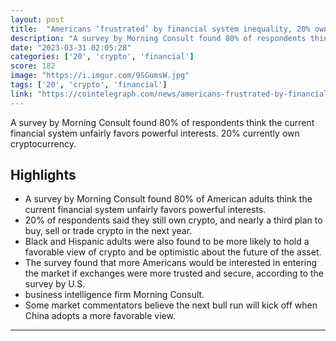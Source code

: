 ```yaml
---
layout: post
title:  "Americans ‘frustrated’ by financial system inequality, 20% own crypto"
description: "A survey by Morning Consult found 80% of respondents think the current financial system unfairly favors powerful interests. 20% currently own cryptocurrency."
date: "2023-03-31 02:05:28"
categories: ['20', 'crypto', 'financial']
score: 182
image: "https://i.imgur.com/9SGumsW.jpg"
tags: ['20', 'crypto', 'financial']
link: "https://cointelegraph.com/news/americans-frustrated-by-financial-system-inequality-20-own-crypto-survey/amp"
---
```


A survey by Morning Consult found 80% of respondents think the current financial system unfairly favors powerful interests. 20% currently own cryptocurrency.

## Highlights

- A survey by Morning Consult found 80% of American adults think the current financial system unfairly favors powerful interests.
- 20% of respondents said they still own crypto, and nearly a third plan to buy, sell or trade crypto in the next year.
- Black and Hispanic adults were also found to be more likely to hold a favorable view of crypto and be optimistic about the future of the asset.
- The survey found that more Americans would be interested in entering the market if exchanges were more trusted and secure, according to the survey by U.S.
- business intelligence firm Morning Consult.
- Some market commentators believe the next bull run will kick off when China adopts a more favorable view.

---
